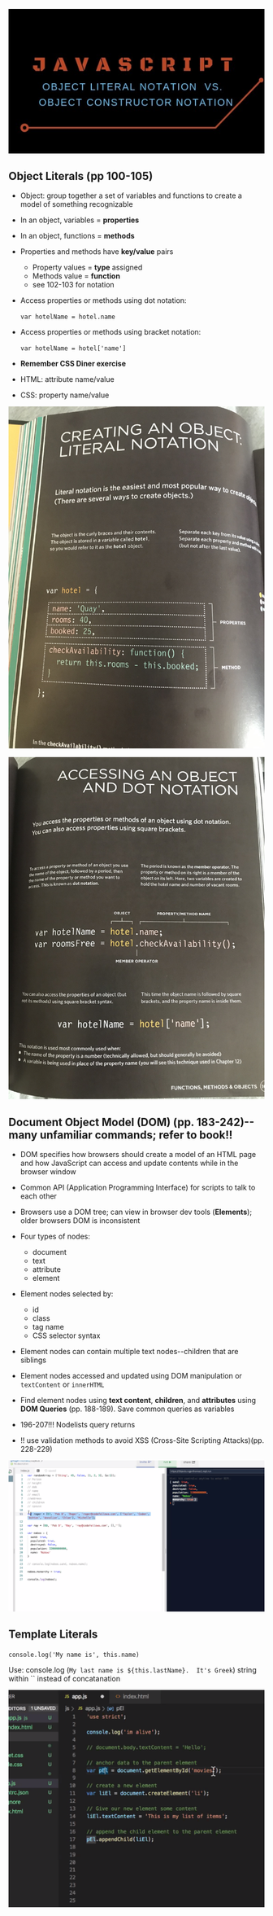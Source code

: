 ![Object Literals](/images/js-object.jpeg)

## Object Literals (pp 100-105)

+ Object: group together a set of variables and functions to create a model of something recognizable

+ In an object, variables = **properties**

+ In an object, functions = **methods**

+ Properties and methods have **key/value** pairs
    - Property values = **type** assigned
    - Methods value = **function**
    - see 102-103 for notation
+ Access properties or methods using dot notation: 

    `var hotelName = hotel.name`
+ Access properties or methods using bracket notation: 

    `var hotelName = hotel['name']`

+ **Remember CSS Diner exercise**
+ HTML: attribute name/value
+ CSS: property name/value

![Literal Notation](images/literal-notation.jpg)


![Object Access](images/object-access.jpg)

## Document Object Model (DOM) (pp. 183-242)--many unfamiliar commands; refer to book!!

+ DOM specifies how browsers should create a model of an HTML page and how JavaScript can access and update contents while in the browser window

+ Common API (Application Programming Interface) for scripts to talk to each other

+ Browsers use a DOM tree; can view in browser dev tools (**Elements**); older browsers DOM is inconsistent

+ Four types of nodes:
    - document
    - text
    - attribute
    - element

+ Element nodes selected by:
    - id
    - class
    - tag name
    - CSS selector syntax

+ Element nodes can contain multiple text nodes--children that are siblings

+ Element nodes accessed and updated using DOM manipulation or `textContent` or `innerHTML`

+ Find element nodes using **text content**, **children**, and **attributes** using **DOM Queries**
(pp. 188-189).  Save common queries as variables

+ 196-207!!! Nodelists query returns
+ !! use validation methods to avoid XSS (Cross-Site Scripting Attacks)(pp. 228-229)

![Object code](/images/Object-code.png)

## Template Literals

`console.log('My name is', this.name)`

Use: console.log (`My last name is ${this.lastName}.  It's Greek`) string within `` instead of concatanation

![DOM manipulation](/images/DOM-code.png)








